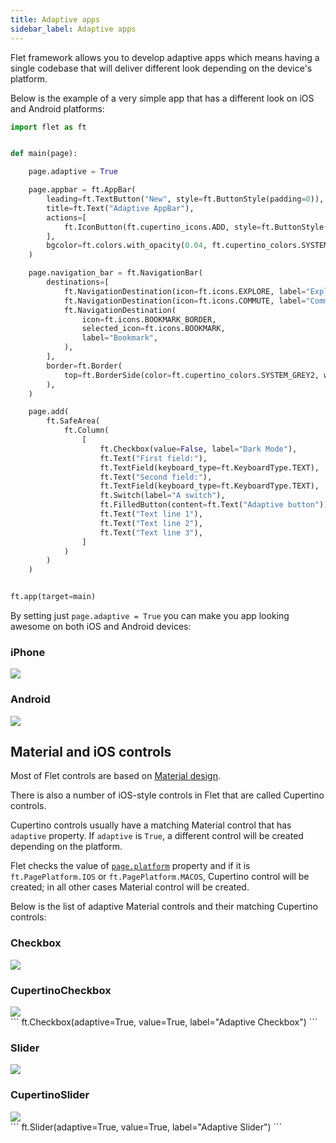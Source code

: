 ```yaml
---
title: Adaptive apps
sidebar_label: Adaptive apps
---
```


Flet framework allows you to develop adaptive apps which means having a single codebase that will deliver different look depending on the device's platform.

Below is the example of a very simple app that has a different look on iOS and Android platforms:

```python
import flet as ft


def main(page):

    page.adaptive = True

    page.appbar = ft.AppBar(
        leading=ft.TextButton("New", style=ft.ButtonStyle(padding=0)),
        title=ft.Text("Adaptive AppBar"),
        actions=[
            ft.IconButton(ft.cupertino_icons.ADD, style=ft.ButtonStyle(padding=0))
        ],
        bgcolor=ft.colors.with_opacity(0.04, ft.cupertino_colors.SYSTEM_BACKGROUND),
    )

    page.navigation_bar = ft.NavigationBar(
        destinations=[
            ft.NavigationDestination(icon=ft.icons.EXPLORE, label="Explore"),
            ft.NavigationDestination(icon=ft.icons.COMMUTE, label="Commute"),
            ft.NavigationDestination(
                icon=ft.icons.BOOKMARK_BORDER,
                selected_icon=ft.icons.BOOKMARK,
                label="Bookmark",
            ),
        ],
        border=ft.Border(
            top=ft.BorderSide(color=ft.cupertino_colors.SYSTEM_GREY2, width=0)
        ),
    )

    page.add(
        ft.SafeArea(
            ft.Column(
                [
                    ft.Checkbox(value=False, label="Dark Mode"),
                    ft.Text("First field:"),
                    ft.TextField(keyboard_type=ft.KeyboardType.TEXT),
                    ft.Text("Second field:"),
                    ft.TextField(keyboard_type=ft.KeyboardType.TEXT),
                    ft.Switch(label="A switch"),
                    ft.FilledButton(content=ft.Text("Adaptive button")),
                    ft.Text("Text line 1"),
                    ft.Text("Text line 2"),
                    ft.Text("Text line 3"),
                ]
            )
        )
    )


ft.app(target=main)
```

By setting just `page.adaptive = True` you can make you app looking awesome on both iOS and Android devices:

<div className="row">
  <div className="col col--6" style={{textAlign: 'center'}}>
    <h3>iPhone</h3>
    <img src="/img/blog/adaptive/iphone-adaptive-app.png" className="screenshot-60" />
  </div>
  <div className="col col--6" style={{textAlign: 'center'}}>
    <h3>Android</h3>
    <img src="/img/blog/adaptive/android-adaptive-app.png" className="screenshot-60" style={{ width: '57%'}} />
  </div>  
</div>

## Material and iOS controls

Most of Flet controls are based on [Material design](https://m3.material.io/). 

There is also a number of iOS-style controls in Flet that are called Cupertino controls. 

Cupertino controls usually have a matching Material control that has `adaptive` property. If `adaptive` is `True`, a different control will be created depending on the platform.

Flet checks the value of [`page.platform`](docs/controls/page#platform) property and if it is `ft.PagePlatform.IOS` or `ft.PagePlatform.MACOS`, Cupertino control will be created; in all other cases Material control will be created. 

Below is the list of adaptive Material controls and their matching Cupertino controls:

<div className="row">
  <div className="col col--6" style={{textAlign: 'center'}}>
    <h3>Checkbox</h3>
    <img src="/img/docs/adaptive-apps/Checkbox.png" className="screenshot-60" />
  </div>
  <div className="col col--6" style={{textAlign: 'center'}}>
    <h3>CupertinoCheckbox</h3>
    <img src="/img/docs/adaptive-apps/CupertinoCheckbox.png" className="screenshot-60" style={{ width: '57%'}} />
  </div>  
</div>
```
ft.Checkbox(adaptive=True, value=True, label="Adaptive Checkbox")
```
<div className="row">
  <div className="col col--6" style={{textAlign: 'center'}}>
    <h3>Slider</h3>
    <img src="/img/docs/adaptive-apps/Checkbox.png" className="screenshot-60" />
  </div>
  <div className="col col--6" style={{textAlign: 'center'}}>
    <h3>CupertinoSlider</h3>
    <img src="/img/docs/adaptive-apps/CupertinoCheckbox.png" className="screenshot-60" style={{ width: '57%'}} />
  </div>  
</div>
```
ft.Slider(adaptive=True, value=True, label="Adaptive Slider")
```


